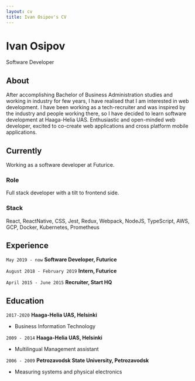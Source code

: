 ```yaml
---
layout: cv
title: Ivan Osipov's CV
---
```

# Ivan Osipov
Software Developer

## About
<p>After accomplishing Bachelor of Business Administration studies and working in industry for few years, I have realised that I am interested in web development.
I have been working as a tech-recruiter and was inspired by the industry and people working there, so I have decided to learn software development at Haaga-Helia UAS.
Enthusiastic and open-minded web developer, excited to co-create web applications and cross platform mobile applications.</p>

## Currently
Working as a software developer at Futurice.

### Role
Full stack developer with a tilt to frontend side. 

### Stack
React, ReactNative, CSS, Jest, Redux, Webpack, NodeJS, TypeScript, AWS, GCP, Docker, Kubernetes, Prometheus

## Experience

`May 2019 - now`
__Software Developer, Futurice__

`August 2018 - February 2019`
__Intern, Futurice__

`April 2015 - June 2015`
__Recruiter, Start HQ__


## Education

`2017-2020`
__Haaga-Helia UAS, Helsinki__
- Business Information Technology

`2009 - 2014`
__Haaga-Helia UAS, Helsinki__
- Multilingual Management assistant

`2006 - 2009`
__Petrozavodsk State University, Petrozavodsk__
- Measuring systems and physical electronics


<!-- ### Footer

Last updated: July 2020 -->


